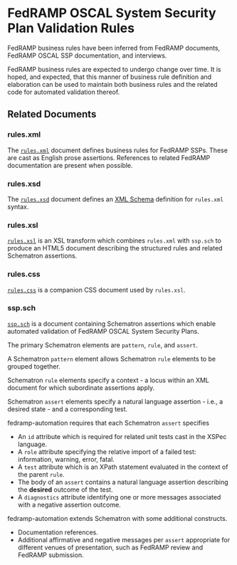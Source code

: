 # FedRAMP OSCAL System Security Plan Validation Rules

FedRAMP business rules have been inferred from 
FedRAMP documents, 
FedRAMP OSCAL SSP documentation, 
and interviews.

FedRAMP business rules are expected to undergo change over time. It is hoped, and expected, that this manner
of business rule definition and elaboration can be used to maintain both business rules and the
related code for automated validation thereof.

## Related Documents

### rules.xml

The [`rules.xml`](rules.xml) document defines business rules for FedRAMP SSPs.
These are cast as English prose assertions. References to related FedRAMP documentation are present when possible.

### rules.xsd

The [`rules.xsd`](rules.xsd) document defines an [XML Schema](https://www.w3.org/TR/xmlschema11-1/) definition
for `rules.xml` syntax.

### rules.xsl

[`rules.xsl`](rules.xsl) is an XSL transform which combines `rules.xml` with `ssp.sch` to produce an HTML5
document describing the structured rules and related Schematron assertions.

### rules.css

[`rules.css`](rules.css) is a companion CSS document used by `rules.xsl`.

### ssp.sch

[`ssp.sch`](ssp.sch) is a document containing Schematron assertions which enable automated validation
of FedRAMP OSCAL System Security Plans.

The primary Schematron elements are `pattern`, `rule`, and `assert`.

A Schematron `pattern` element allows Schematron `rule` elements to be grouped together.

Schematron `rule` elements specify a context - a locus within an XML document for which subordinate assertions apply.

Schematron `assert` elements specify a natural language assertion - i.e., a desired state - and a corresponding test.

fedramp-automation requires that each Schematron `assert` specifies

- An `id` attribute which is required for related unit tests cast in the XSPec language.
- A `role` attribute specifying the relative import of a failed test: information, warning, error, fatal.
- A `test` attribute which is an XPath statement evaluated in the context of the parent `rule`.
- The body of an `assert` contains a natural language assertion describing the **desired** outcome of the test.
- A `diagnostics` attribute identifying one or more messages associated with a negative assertion outcome.

fedramp-automation extends Schematron with some additional constructs.

- Documentation references.
- Additional affirmative and negative messages per `assert` appropriate for different venues of presentation, such as FedRAMP review and FedRAMP submission.

